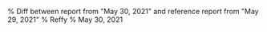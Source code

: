 % Diff between report from "May 30, 2021" and reference report from "May 29, 2021"
% Reffy
% May 30, 2021

